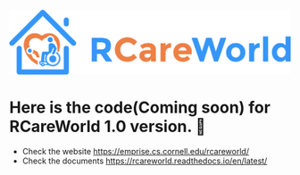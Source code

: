 ![alt text](rcareworld.png)

# Here is the code(Coming soon) for RCareWorld 1.0 version. 🦾

- Check the website https://emprise.cs.cornell.edu/rcareworld/
- Check the documents https://rcareworld.readthedocs.io/en/latest/

